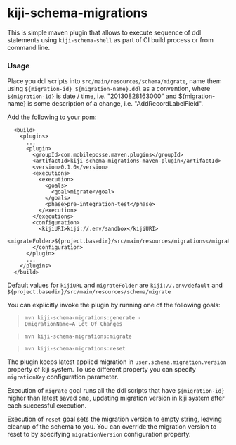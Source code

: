 kiji-schema-migrations
======================

This is simple maven plugin that allows to execute sequence of ddl statements using `kiji-schema-shell`
as part of CI build process or from command line.

### Usage
Place you ddl scripts into `src/main/resources/schema/migrate`, name them using `${migration-id}_${migration-name}.ddl`
as a convention, where `${migration-id}` is date / time, i.e. "20130828163000"
and ${migration-name} is some description of a change, i.e. "AddRecordLabelField".

Add the following to your pom:

      <build>
        <plugins>
          ...
          <plugin>
            <groupId>com.mobileposse.maven.plugins</groupId>
            <artifactId>kiji-schema-migrations-maven-plugin</artifactId>
            <version>0.1.0</version>
            <executions>
              <execution>
                <goals>
                  <goal>migrate</goal>
                </goals>
                <phase>pre-integration-test</phase>
              </execution>
            </executions>
            <configuration>
              <kijiURI>kiji://.env/sandbox</kijiURI>
              <migrateFolder>${project.basedir}/src/main/resources/migrations</migrateFolder>
            </configuration>
          </plugin>
          ...
        </plugins>
      </build>

Default values for `kijiURL` and `migrateFolder` are `kiji://.env/default` and `${project.basedir}/src/main/resources/schema/migrate`

You can explicitly invoke the plugin by running one of the following goals:

> `mvn kiji-schema-migrations:generate -DmigrationName=A_Lot_Of_Changes`


> `mvn kiji-schema-migrations:migrate`


> `mvn kiji-schema-migrations:reset`

The plugin keeps latest applied migration in `user.schema.migration.version` property of kiji system.
To use different property you can specify `migrationKey` configuration parameter.

Execution of `migrate` goal runs all the ddl scripts that have `${migration-id}` higher than latest saved one,
updating migration version in kiji system after each successful execution.

Execution of `reset` goal sets the migration version to empty string, leaving cleanup of the schema to you.
You can override the migration version to reset to by specifying `migrationVersion` configuration property.

